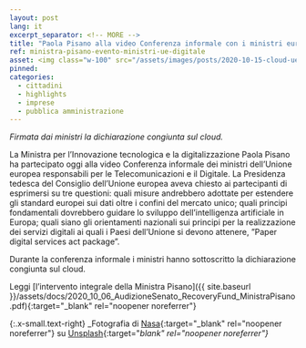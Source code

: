 ```yaml
---
layout: post
lang: it
excerpt_separator: <!-- MORE -->
title: "Paola Pisano alla video Conferenza informale con i ministri europei per le telecomunicazioni e il digitale"
ref: ministra-pisano-evento-ministri-ue-digitale
asset: <img class="w-100" src="/assets/images/posts/2020-10-15-cloud-ue.jpg" alt="Evento-Pisano-Ministri-UE"/>
pinned:
categories:
  - cittadini
  - highlights
  - imprese
  - pubblica amministrazione
---
```


_Firmata dai ministri la dichiarazione congiunta sul cloud._

<!-- MORE -->

La Ministra per l’Innovazione tecnologica e la digitalizzazione Paola Pisano ha partecipato oggi alla video Conferenza informale dei ministri dell’Unione europea responsabili per le Telecomunicazioni e il Digitale. La Presidenza tedesca del Consiglio dell’Unione europea aveva chiesto ai partecipanti di esprimersi su tre questioni: quali misure andrebbero adottate per estendere gli standard europei sui dati oltre i confini del mercato unico; quali principi fondamentali dovrebbero guidare lo sviluppo dell’intelligenza artificiale in Europa; quali siano gli orientamenti nazionali sui principi per la realizzazione dei servizi digitali ai quali i Paesi dell’Unione si devono attenere, ”Paper digital services act package”.

Durante la conferenza informale i ministri hanno sottoscritto la dichiarazione congiunta sul cloud.

Leggi [l’intervento integrale della Ministra Pisano]({{ site.baseurl }}/assets/docs/2020_10_06_AudizioneSenato_RecoveryFund_MinistraPisano.pdf){:target="_blank" rel="noopener noreferrer"}

{:.x-small.text-right}
_Fotografia di [Nasa](https://unsplash.com/@nasa){:target="_blank" rel="noopener noreferrer"} su [Unsplash](https://unsplash.com/photos/Q1p7bh3SHj8){:target="_blank" rel="noopener noreferrer"}_
